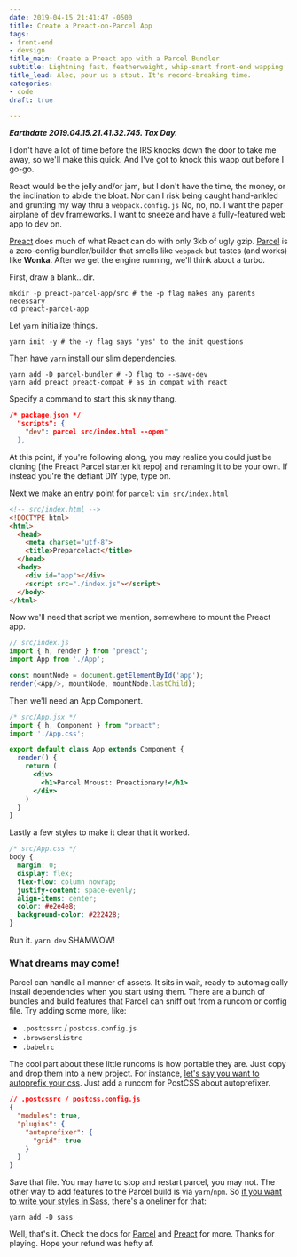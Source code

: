 ```yaml
---
date: 2019-04-15 21:41:47 -0500
title: Create a Preact-on-Parcel App
tags:
- front-end
- devsign
title_main: Create a Preact app with a Parcel Bundler
subtitle: Lightning fast, featherweight, whip-smart front-end wapping
title_lead: Alec, pour us a stout. It's record-breaking time.
categories:
- code
draft: true

---
```

**_Earthdate 2019.04.15.21.41.32.745. Tax Day._**

I don't have a lot of time before the IRS knocks down the door to take me away, so we'll make this quick. And I've got to knock this wapp out before I go-go.

React would be the jelly and/or jam, but I don't have the time, the money, or the inclination to abide the bloat. Nor can I risk being caught hand-ankled and grunting my way thru a `webpack.config.js` No, no, no. I want the paper airplane of dev frameworks. I want to sneeze and have a fully-featured web app to dev on.

[Preact](https://preactjs.com) does much of what React can do with only 3kb of ugly gzip. [Parcel](https://parceljs.org) is a zero-config bundler/builder that smells like `webpack` but tastes (and works) like **Wonka**. After we get the engine running, we'll think about a turbo.

First, draw a blank...dir.

``` shell
mkdir -p preact-parcel-app/src # the -p flag makes any parents necessary
cd preact-parcel-app
```

Let `yarn` initialize things.

``` shell
yarn init -y # the -y flag says 'yes' to the init questions
```

Then have `yarn` install our slim dependencies.

``` shell
yarn add -D parcel-bundler # -D flag to --save-dev
yarn add preact preact-compat # as in compat with react
```

Specify a command to start this skinny thang.

``` json
/* package.json */
  "scripts": {
    "dev": parcel src/index.html --open"
  },
```

At this point, if you're following along, you may realize you could just be cloning \[the Preact Parcel starter kit repo\] and renaming it to be your own. If instead you're the defiant DIY type, type on.

Next we make an entry point for `parcel`: `vim src/index.html`

``` html
<!-- src/index.html -->
<!DOCTYPE html>
<html>
  <head>
    <meta charset="utf-8">
    <title>Preparcelact</title>
  </head>
  <body>
    <div id="app"></div>
    <script src="./index.js"></script>
  </body>
</html>
```

Now we'll need that script we mention, somewhere to mount the Preact app.

``` js
// src/index.js
import { h, render } from 'preact';
import App from './App';

const mountNode = document.getElementById('app');
render(<App/>, mountNode, mountNode.lastChild);
```

Then we'll need an App Component.

``` jsx
/* src/App.jsx */
import { h, Component } from "preact";
import './App.css';

export default class App extends Component {
  render() {
    return (
      <div>
        <h1>Parcel Mroust: Preactionary!</h1>
      </div>
    )
  }
}
```

Lastly a few styles to make it clear that it worked.

``` css
/* src/App.css */
body {
  margin: 0;
  display: flex;
  flex-flow: column nowrap;
  justify-content: space-evenly;
  align-items: center;
  color: #e2e4e8;
  background-color: #222428;
}
```

Run it.
`yarn dev`
SHAMWOW!

### What dreams may come!

Parcel can handle all manner of assets. It sits in wait, ready to automagically install dependencies when you start using them. There are a bunch of bundles and build features that Parcel can sniff out from a runcom or config file. Try adding some more, like:

* `.postcssrc` / `postcss.config.js`
* `.browserslistrc`
* `.babelrc`

The cool part about these little runcoms is how portable they are. Just copy and drop them into a new project. For instance, [let's say you want to autoprefix your css](https://parceljs.org/css.html). Just add a runcom for PostCSS about autoprefixer.

``` json
// .postcssrc / postcss.config.js
{
  "modules": true,
  "plugins": {
    "autoprefixer": {
      "grid": true
    }
  }
}
```

Save that file. You may have to stop and restart parcel, you may not. The other way to add features to the Parcel build is via `yarn`/`npm`. So [if you want to write your styles in Sass](https://parceljs.org/scss.html), there's a oneliner for that:

``` shell
yarn add -D sass
```

Well, that's it. Check the docs for [Parcel](https://parceljs.org/getting_started.html) and [Preact](https://preactjs.com/guide/getting-started) for more. Thanks for playing. Hope your refund was hefty af.